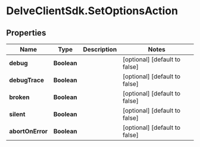 # DelveClientSdk.SetOptionsAction

## Properties

Name | Type | Description | Notes
------------ | ------------- | ------------- | -------------
**debug** | **Boolean** |  | [optional] [default to false]
**debugTrace** | **Boolean** |  | [optional] [default to false]
**broken** | **Boolean** |  | [optional] [default to false]
**silent** | **Boolean** |  | [optional] [default to false]
**abortOnError** | **Boolean** |  | [optional] [default to false]


